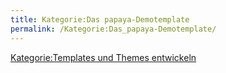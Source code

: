 ```yaml
---
title: Kategorie:Das papaya-Demotemplate
permalink: /Kategorie:Das_papaya-Demotemplate/
---
```


[Kategorie:Templates und Themes entwickeln](/Kategorie:Templates_und_Themes_entwickeln )
